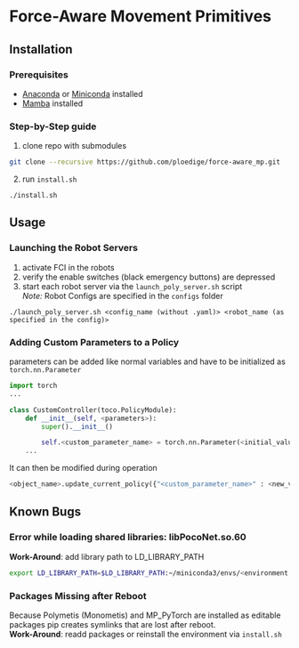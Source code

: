 # Force-Aware Movement Primitives

## Installation
### Prerequisites
  - [Anaconda](https://www.anaconda.com) or [Miniconda](https://docs.anaconda.com/free/miniconda/) installed
  - [Mamba](https://mamba.readthedocs.io) installed
  
### Step-by-Step guide
1. clone repo with submodules
```bash
git clone --recursive https://github.com/ploedige/force-aware_mp.git
```
2. run `install.sh`
```
./install.sh
```

## Usage
### Launching the Robot Servers
1. activate FCI in the robots
2. verify the enable switches (black emergency buttons) are depressed
3. start each robot server via the `launch_poly_server.sh` script<br>
*Note:* Robot Configs are specified in the `configs` folder
```
./launch_poly_server.sh <config_name (without .yaml)> <robot_name (as specified in the config)>
```

### Adding Custom Parameters to a Policy
parameters can be added like normal variables and have to be initialized as `torch.nn.Parameter`
```python
import torch
...

class CustomController(toco.PolicyModule):
    def __init__(self, <parameters>):
        super().__init__()

        self.<custom_parameter_name> = torch.nn.Parameter(<initial_value>)
    ...
```
It can then be modified during operation 
```python
<object_name>.update_current_policy({"<custom_parameter_name>" : <new_value>})
``` 

## Known Bugs
### Error while loading shared libraries: libPocoNet.so.60
**Work-Around**: add library path to LD_LIBRARY_PATH
```bash
export LD_LIBRARY_PATH=$LD_LIBRARY_PATH:~/miniconda3/envs/<environment name>/lib
```
### Packages Missing after Reboot
Because Polymetis (Monometis) and MP_PyTorch are installed as editable packages pip creates symlinks that are lost after reboot.<br>
**Work-Around**: readd packages or reinstall the environment via `install.sh`
